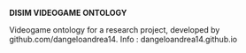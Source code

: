 **DISIM VIDEOGAME ONTOLOGY**

Videogame ontology for a research project, developed by github.com/dangeloandrea14. 
Info : dangeloandrea14.github.io
